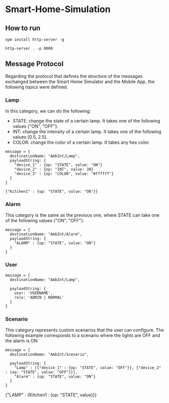 # Smart-Home-Simulation

## How to run

```
npm install http-server -g
```

```
http-server . -p 8000
```

## Message Protocol

Regarding the protocol that defines the structure of the messages exchanged between the Smart Home Simulator and the Mobile App, the following topics were defined.

### Lamp

In this category, we can do the following:

- STATE: change the state of a certain lamp. It takes one of the following values {"ON", "OFF"}.
- INT: change the intensity of a certain lamp. It takes one of the following values [0.5, 2.5].
- COLOR: change the color of a certain lamp. It takes any hex color.

```
message = {
  destinationName: "AmbInt/Lamp",
  payloadString: {
    "device_1" : {op: "STATE", value: "ON"}
    "device_2" : {op: "INT", value: 30}
    "device_3" : {op: "COLOR", value: "#ffffff"}
  }
}

{"Kitchen1" : {op: "STATE", value: "ON"}}

```

### Alarm

This category is the same as the previous one, where STATE can take one of the following values {"ON", "OFF"}.

```
message = {
  destinationName: "AmbInt/Alarm",
  payloadString: {
    "ALARM" : {op: "STATE", value: "ON"}
  }
}
```

### User

```
message = {
  destinationName: "AmbInt/Lamp",

  payloadString: {
    user: 'USERNAME',
    role: 'ADMIN | NORMAL'
  }
}
```

### Scenario

This category represents custom scenarios that the user can configure. The following example corresponds to a scenario where the lights are OFF and the alarm is ON

```
message = {
  destinationName: "AmbInt/Scenario",

  payloadString: {
    "Lamp" : [{"device_1" : {op: "STATE", value: "OFF"}}, {"device_2" : {op: "STATE", value: "OFF"}}],
    "Alarm" : {op: "STATE", value: "ON"}
  }
}
```

{"LAMP" : {Kitchen1 : {op: "STATE", value}}}

